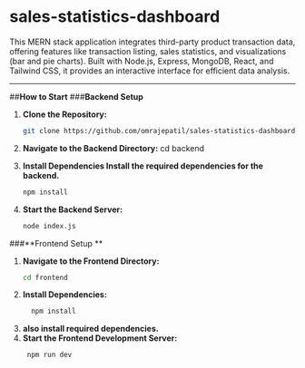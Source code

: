 # sales-statistics-dashboard
This MERN stack application integrates third-party product transaction data, offering features like transaction listing, sales statistics, and visualizations (bar and pie charts). Built with Node.js, Express, MongoDB, React, and Tailwind CSS, it provides an interactive interface for efficient data analysis.

---

##**How to Start**
###**Backend Setup**
1. **Clone the Repository:**
   ```bash
   git clone https://github.com/omrajepatil/sales-statistics-dashboard.git
2. **Navigate to the Backend Directory:**
     cd backend

3.  **Install Dependencies Install the required dependencies for the backend.**
     ```bash
    npm install

4. **Start the Backend Server:**
     ```bash
    node index.js


###**Frontend Setup **
1. **Navigate to the Frontend Directory:**
     ```bash
     cd frontend
2. **Install Dependencies:**
   ```bash
     npm install
3. **also install required dependencies.**
4. **Start the Frontend Development Server:**
   ```bash
    npm run dev


